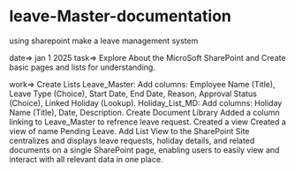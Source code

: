 # leave-Master-documentation
using sharepoint make a leave management system



date=> jan 1 2025
task=> Explore About the MicroSoft SharePoint and Create basic pages and lists for understanding.

work=>
Create Lists
            Leave_Master:
             Add columns: Employee Name (Title), Leave Type (Choice), Start Date, End Date, Reason, Approval Status (Choice), Linked Holiday (Lookup).
            Holiday_List_MD:
             Add columns: Holiday Name (Title), Date, Description.
Create Document Library
            Added a column linking to Leave_Master to refrence leave request.
Created a view
            Created a view of name Pending Leave. 
Add List View to the SharePoint Site
            centralizes and displays leave requests, holiday details, and related documents on a single SharePoint page, enabling users to easily view and interact with all 
            relevant data in one place.

